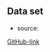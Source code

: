 ## Data set

- source:

[GitHub-link](https://github.com/ankitshah009/Task-4-Large-scale-weakly-supervised-sound-event-detection-for-smart-cars)